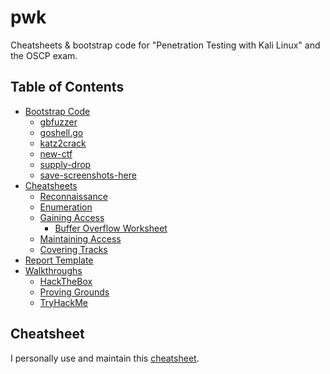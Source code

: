 # pwk
Cheatsheets & bootstrap code for "Penetration Testing with Kali Linux" and the OSCP exam.

## Table of Contents
* [Bootstrap Code](/bootstrap-code/)
  * [gbfuzzer](/bootstrap-code/gbfuzzer.py)
  * [goshell.go](/bootstrap-code/goshell.go)
  * [katz2crack](/bootstrap-code/katz2crack.py)
  * [new-ctf](/bootstrap-code/new-ctf.sh)
  * [supply-drop](/bootstrap-code/supply-drop.sh)
  * [save-screenshots-here](/bootstrap-code/save-screenshots-here.py)
* [Cheatsheets](/cheatsheets/)
  * [Reconnaissance](/cheatsheets/01_reconnaissance.md)
  * [Enumeration](/cheatsheets/02_enumeration.md)
  * [Gaining Access](/cheatsheets/03_gaining-access.md)
    * [Buffer Overflow Worksheet](/cheatsheets/03a_buffer-overflow-worksheet.md)
  * [Maintaining Access](/cheatsheets/04_maintaining-access.md)
  * [Covering Tracks](/cheatsheets/05_covering-tracks.md)
* [Report Template](/report/)
* [Walkthroughs](/walkthroughs/)
  * [HackTheBox](/walkthroughs/htb/)
  * [Proving Grounds](/walkthroughs/pg/)
  * [TryHackMe](/walkthroughs/thm/)

## Cheatsheet
I personally use and maintain this [cheatsheet](/cheatsheets/README.md).

